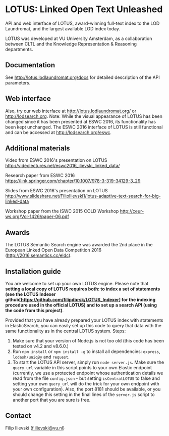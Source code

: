 # LOTUS: Linked Open Text Unleashed
API and web interface of LOTUS, award-winning full-text index to the LOD Laundromat, and the largest available LOD index today.

LOTUS was developed at VU University Amsterdam, as a collaboration between CLTL and the Knowledge Representation & Reasoning departments.

## Documentation

See http://lotus.lodlaundromat.org/docs for detailed description of the API parameters.

## Web interface

Also, try our web interface at http://lotus.lodlaundromat.org/ or http://lodsearch.org. 
Note: While the visual appearance of LOTUS has been changed since it has been presented at ESWC 2016, its functionality has been kept unchanged. The ESWC 2016 interface of LOTUS is still functional and can be accessed at http://lodsearch.org/eswc.

## Additional materials

 Video from ESWC 2016's presentation on LOTUS http://videolectures.net/eswc2016_ilievski_linked_data/

Research paper from ESWC 2016
https://link.springer.com/chapter/10.1007/978-3-319-34129-3_29

Slides from ESWC 2016's presentation on LOTUS
http://www.slideshare.net/FilipIlievski1/lotus-adaptive-text-search-for-big-linked-data
  
Workshop paper from the ISWC 2015 COLD Workshop
http://ceur-ws.org/Vol-1426/paper-06.pdf

## Awards

The LOTUS Semantic Search engine was awarded the 2nd place in the European Linked Open Data Competition 2016 (http://2016.semantics.cc/eldc).

## Installation guide

You are welcome to set up your own LOTUS engine. Please note that **setting a local copy of LOTUS requires both: to index a set of statements (see the LOTUS Indexer github[https://github.com/filipdbrsk/LOTUS_Indexer] for the indexing procedure used in the official LOTUS) and to set up a search API (using the code from this project)**. 

Provided that you have already prepared your LOTUS index with statements in ElasticSearch, you can easily set up this code to query that data with the same functionality as in the central LOTUS system. Steps:
1. Make sure that your version of Node.js is not too old (this code has been tested on v4.2 and v8.6.0.)
2. Run `npm install` or `npm install -g` to install all dependencies: `express`, `lodash/uniqBy` and `request`.
3. To start the LOTUS API server, simply run `node server.js`. Make sure the `query_url` variable in this script points to your own Elastic endpoint (currently, we use a protected endpoint whose authentication details we read from the file `config.json` - but setting `isCentralLOTUS` to false and setting your own `query_url` will do the trick for your own endpoint with your own configuration). Also, the port 8181 should be available, or you should change this setting in the final lines of the `server.js` script to another port that you are sure is free.

## Contact
Filip Ilievski (f.ilievski@vu.nl)
